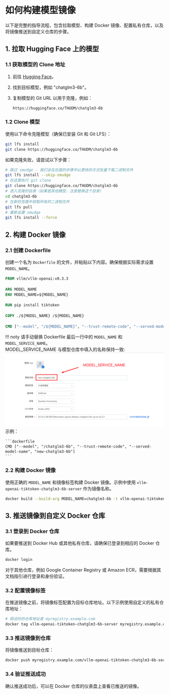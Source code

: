 # 如何构建模型镜像

以下是完整的指导流程，包含拉取模型、构建 Docker 镜像、配置私有仓库，以及将镜像推送到自定义仓库的步骤。

## 1. 拉取 Hugging Face 上的模型

### 1.1 获取模型的 Clone 地址

1. 前往 [Hugging Face](https://huggingface.co)。
2. 找到目标模型，例如 "chatglm3-6b"。
3. 复制模型的 Git URL 以用于克隆，例如：

   ```bash
   https://huggingface.co/THUDM/chatglm3-6b
   ```

### 1.2 Clone 模型

使用以下命令克隆模型（确保已安装 Git 和 Git LFS）：

```bash
git lfs install
git clone https://huggingface.co/THUDM/chatglm3-6b
```

如果克隆失败，请尝试以下步骤：

```bash
# 跳过 smudge - 我们会在后面的步骤中以更快的方式批量下载二进制文件
git lfs install --skip-smudge
# 在这里执行 git clone
git clone https://huggingface.co/THUDM/chatglm3-6b
# 进入克隆的目录（如果是其他模型，注意替换这个目录）
cd chatglm3-6b
# 在新的克隆中获取所有的二进制文件
git lfs pull
# 重新设置 smudge
git lfs install --force
```

## 2. 构建 Docker 镜像

### 2.1 创建 Dockerfile

创建一个名为 `Dockerfile` 的文件，并粘贴以下内容。确保根据实际需求设置 `MODEL_NAME`。

```dockerfile
FROM vllm/vllm-openai:v0.3.3

ARG MODEL_NAME
ENV MODEL_NAME=${MODEL_NAME}

RUN pip install tiktoken

COPY ./${MODEL_NAME} /${MODEL_NAME}

CMD ["--model", "/${MODEL_NAME}", "--trust-remote-code", "--served-model-name", "${MODEL_SERVICE_NAME}"]
```

!!! noty
    请手动替换 Dockerfile 最后一行中的 `MODEL_NAME` 和 `MODEL_SERVICE_NAME`。  
    MODEL_SERVICE_NAME 与模型仓库中填入的名称保持一致:
    ![create-model](../images/create-model.png)
    示例：

    ```dockerfile
    CMD ["--model", "/chatglm3-6b", "--trust-remote-code", "--served-model-name", "new-chatglm3-6b"]
    ```

### 2.2 构建 Docker 镜像

使用正确的 `MODEL_NAME` 和镜像标签构建 Docker 镜像。示例中使用 `vllm-openai-tiktoken-chatglm3-6b-server` 作为镜像名称。

```bash
docker build --build-arg MODEL_NAME=chatglm3-6b -t vllm-openai-tiktoken-chatglm3-6b-server .
```

## 3. 推送镜像到自定义 Docker 仓库

### 3.1 登录到 Docker 仓库

如果要推送到 Docker Hub 或其他私有仓库，请确保已登录到相应的 Docker 仓库。

```bash
docker login
```

对于其他仓库，例如 Google Container Registry 或 Amazon ECR，需要根据其文档指引进行登录和身份验证。

### 3.2 配置镜像标签

在推送镜像之前，将镜像标签配置为目标仓库地址。以下示例使用自定义的私有仓库地址：

```bash
# 假设你的仓库地址是 myregistry.example.com
docker tag vllm-openai-tiktoken-chatglm3-6b-server myregistry.example.com/vllm-openai-tiktoken-chatglm3-6b-server
```

### 3.3 推送镜像到仓库

将镜像推送到目标仓库：

```bash
docker push myregistry.example.com/vllm-openai-tiktoken-chatglm3-6b-server
```

### 3.4 验证推送成功

确认推送成功后，可以在 Docker 仓库的仪表盘上查看已推送的镜像。
